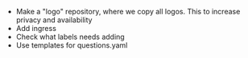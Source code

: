 - Make a "logo" repository, where we copy all logos.
  This to increase privacy and availability
- Add ingress
- Check what labels needs adding
- Use templates for questions.yaml
